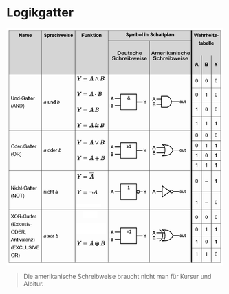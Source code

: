 # Logikgatter

<p align="center"><img src="Img/Gatter.png" width="1000"  title="Abb1:Gatter"></p>

> Die amerikanische Schreibweise braucht nicht man für Kursur und Albitur.
